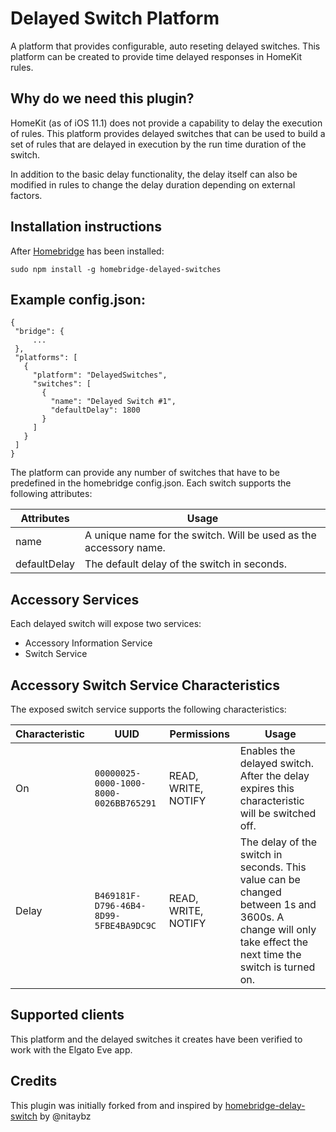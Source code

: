 
# Delayed Switch Platform

A platform that provides configurable, auto reseting delayed switches. This platform can
be created to provide time delayed responses in HomeKit rules.

## Why do we need this plugin?

HomeKit (as of iOS 11.1) does not provide a capability to delay the execution of rules. This platform provides delayed switches that can be
used to build a set of rules that are delayed in execution by the
run time duration of the switch.

In addition to the basic delay functionality, the delay itself can also
be modified in rules to change the delay duration depending on external
factors.

## Installation instructions

After [Homebridge](https://github.com/nfarina/homebridge) has been installed:

 ```sudo npm install -g homebridge-delayed-switches```

## Example config.json:

 ```
{
  "bridge": {
      ...
  },
  "platforms": [
    {
      "platform": "DelayedSwitches",
      "switches": [
        {
          "name": "Delayed Switch #1",
          "defaultDelay": 1800
        }
      ]
    }
  ]
}
```

The platform can provide any number of switches that have to be predefined in the homebridge config.json. Each switch supports the following attributes:

| Attributes | Usage |
|------------|-------|
| name | A unique name for the switch. Will be used as the accessory name. |
| defaultDelay | The default delay of the switch in seconds. |

## Accessory Services

Each delayed switch will expose two services:

* Accessory Information Service
* Switch Service

## Accessory Switch Service Characteristics

The exposed switch service supports the following characteristics:

| Characteristic | UUID | Permissions | Usage |
|---|---|---|---|
| On | `00000025-0000-1000-8000-0026BB765291` | READ, WRITE, NOTIFY | Enables the delayed switch. After the delay expires this characteristic will be switched off. |
| Delay | `B469181F-D796-46B4-8D99-5FBE4BA9DC9C` | READ, WRITE, NOTIFY | The delay of the switch in seconds. This value can be changed between 1s and 3600s. A change will only take effect the next time the switch is turned on. |

## Supported clients

This platform and the delayed switches it creates have been verified to work with the Elgato Eve app.

## Credits

This plugin was initially forked from and inspired by [homebridge-delay-switch](https://github.com/nitaybz/homebridge-delay-switch) by @nitaybz
